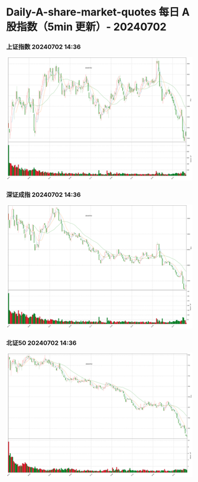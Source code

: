 
# Daily-A-share-market-quotes 每日 A 股指数（5min 更新）- 20240702

### 上证指数 20240702 14:36
![](./fig/2024/7/20240702-sh000001.png)

### 深证成指 20240702 14:36
![](./fig/2024/7/20240702-sz399001.png)

### 北证50 20240702 14:36
![](./fig/2024/7/20240702-bj899050.png)

